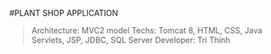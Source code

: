 #PLANT SHOP APPLICATION
> Architecture: MVC2 model
> Techs: Tomcat 8, HTML, CSS, Java Servlets, JSP, JDBC, SQL Server
> Developer: Tri Thinh
